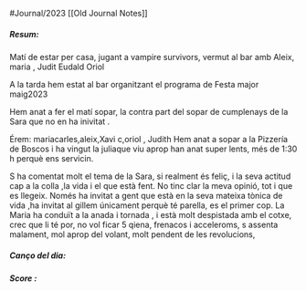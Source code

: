 #Journal/2023 
[[Old Journal Notes]]
##### Resum:
Matí de estar per casa, jugant a vampire survivors, vermut al bar amb  Aleix, maria , Judit Eudald Oriol

A la tarda hem estat al bar organitzant el programa de Festa major maig2023

Hem anat a fer el matí sopar, la contra part del sopar de cumplenays de la Sara que no en ha inivitat .

Érem: mariacarles,aleix,Xavi c,oriol , Judith
 Hem anat a sopar a la Pizzería de Boscos i ha vingut la juliaque viu aprop  han anat super lents, més de 1:30 h perquè ens servicin. 

 S ha comentat molt el tema de la Sara, si realment és feliç, i la seva actitud cap a la colla ,la vida i el que està fent. No tinc clar la meva opinió, tot i que es llegeix. Només ha invitat a gent que està en la seva mateixa tònica de vida ,ha invitat al  gillem únicament perquè té parella, es el primer cop.
La Maria ha conduït a la anada i tornada , i està molt despistada amb el cotxe, crec que li té por, no vol ficar 5 qiena, frenacos i acceleroms, s assenta malament, mol aprop del volant, molt pendent de les revolucions,



#####  Canço del dia:
 

##### Score :

